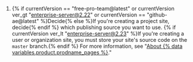1. {% if currentVersion == "free-pro-team@latest" or currentVersion ver_gt "enterprise-server@2.22" or currentVersion == "github-ae@latest" %}Decide{% else %}If you're creating a project site, decide{% endif %} which publishing source you want to use. {% if currentVersion ver_lt "enterprise-server@2.23" %}If you're creating a user or organization site, you must store your site's source code on the `master` branch.{% endif %} For more information, see "[About {% data variables.product.prodname_pages %}](/articles/about-github-pages#publishing-sources-for-github-pages-sites)."
